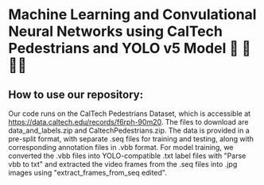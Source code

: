 # Machine Learning and Convulational Neural Networks using CalTech Pedestrians and YOLO v5 Model 🚗 🚷🚶‍♀️

## How to use our repository:

Our code runs on the CalTech Pedestrians Dataset, which is accessible at https://data.caltech.edu/records/f6rph-90m20. The files to download are data_and_labels.zip and CaltechPedestrians.zip. The data is provided in a pre-split format, with separate .seq files for training and testing, along with corresponding annotation files in .vbb format. For model training, we converted the .vbb files into YOLO-compatible .txt label files with "Parse vbb to txt" and extracted the video frames from the .seq files into .jpg images using "extract_frames_from_seq edited".

